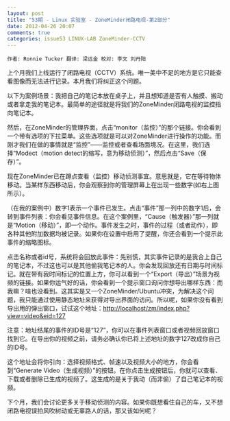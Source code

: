 ```yaml
---
layout: post
title: "53期 - Linux 实验室 - ZoneMinder闭路电视-第2部分"
date: 2012-04-26 20:07
comments: true
categories: issue53 LINUX-LAB ZoneMinder-CCTV
---
```


`作者: Ronnie Tucker 翻译: 梁远金 校对: 李文 刘丹阳`

<!--需要补充大量图片-->

上个月我们上线运行了闭路电视（CCTV）系统。唯一美中不足的地方是它只能查看图像而无法进行记录。本月我们将纠正这个问题。

以下为案例场景：我把自己的笔记本放在桌子上，并且想知道是否有人触摸、搬动或者拿走我的笔记本。最简单的途径就是将我们的ZoneMinder闭路电视的监控指向笔记本。

然后，在ZoneMinder的管理界面，点击“monitor（监控）”的那个链接。你会看到一个带有选项的下拉菜单。这些选项就是可以对ZoneMinder进行操作的功能。而刚才我们在做的事情就是“监控”——监控或者查看场面境况。在这里，我们选择“Modect（motion detect的缩写，意为移动侦测）”，然后点击“Save（保存）”。
 
现在ZoneMinder已在蹲点查看（监控）移动侦测事宜。意思就是，它在等待物体移动。当某样东西移动后，你会观察到你的管理屏幕上在出现一些数字(如右上图所示）。

（在我的案例中）数字1表示一个事件已发生。点击“事件”那一列中的数字1后，会转到事件列表：你会看见事件信息。在这个案例里，“Cause（触发器）”那一列就是“Motion（移动）”，即一个动作。事件发生之时，事件的过程（或者动作），即各种其他附加数据均被记录。如果你在设置中启用了提醒，你还会看到一个提示此事件的缩略图标。
    
点击名称或者id号，系统将会回放此事件：先别慌，其实事件记录的是我合上自己的笔记本，不过这也可以是其他偷我笔记本的人。你会发现回放还有日期与时间标记。就在带有我时间标记的位置上方，你可以看到一个“Export（导出）”场景为视频的链接。如果你运气好的话，你会看到一个提示窗口询问你想导出哪样东西：而我嘛？啥也没看到。这其实是又一个ZoneMinder/Ubuntu冲突，为解决这个问题，我只能通过使用静态地址来获得对导出界面的访问。所以呢，如果你没有看到导出用的弹出窗口，试试这个地址：[http://localhost/zm/index.php?view=video&eid=127](http://localhost/zm/index.php?view=video&eid=127)

注意：地址结尾的事件的ID号是“127”，你可以在事件列表窗口或者视频回放窗口找到它。在导出你的视频之前，请务必确认你已将上述地址的数字127改成你自己的ID号。

这个地址会将你引向：选择视频格式、帧速以及视频大小的地方，你会看到“Generate Video（生成视频）”的按钮。在你点击生成按钮后，你就可以查看、下载或者删除已生成的视频了。这生成的是关于我动（而非偷）了自己笔记本的视频。

下个月，我们会讨论更多关于移动侦测的内容。如果你既想看住自己的车，又不想闭路电视误拍风吹树动或无辜路人的话，那又该如何呢？